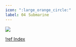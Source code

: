 ```yaml
---
icon: ":large_orange_circle:"
label: 04⠀Submarine
---
```

![](/projects/04-submarine/media/photos/intro-submarine.JPG)

[!ref Index](/projects/04-submarine/04-10-19-about-the-project/04-10-index.md)

